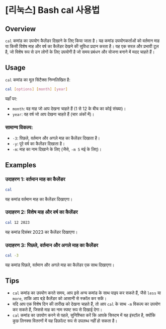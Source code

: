 # [리눅스] Bash cal 사용법

## Overview
`cal` कमांड का उपयोग कैलेंडर दिखाने के लिए किया जाता है। यह कमांड उपयोगकर्ताओं को वर्तमान माह या किसी विशेष माह और वर्ष का कैलेंडर देखने की सुविधा प्रदान करता है। यह एक सरल और प्रभावी टूल है, जो विशेष रूप से उन लोगों के लिए उपयोगी है जो समय प्रबंधन और योजना बनाने में मदद चाहते हैं।

## Usage
`cal` कमांड का मूल सिंटैक्स निम्नलिखित है:

```bash
cal [options] [month] [year]
```

यहाँ पर:
- `month`: वह माह जो आप देखना चाहते हैं (1 से 12 के बीच का कोई संख्या)।
- `year`: वह वर्ष जो आप देखना चाहते हैं (चार अंकों में)।

### सामान्य विकल्प:
- `-3`: पिछले, वर्तमान और अगले माह का कैलेंडर दिखाता है।
- `-y`: पूरे वर्ष का कैलेंडर दिखाता है।
- `-m`: माह का नाम दिखाने के लिए (जैसे, `-m 5` मई के लिए)।

## Examples
### उदाहरण 1: वर्तमान माह का कैलेंडर
```bash
cal
```
यह कमांड वर्तमान माह का कैलेंडर दिखाएगा।

### उदाहरण 2: विशेष माह और वर्ष का कैलेंडर
```bash
cal 12 2023
```
यह कमांड दिसंबर 2023 का कैलेंडर दिखाएगा।

### उदाहरण 3: पिछले, वर्तमान और अगले माह का कैलेंडर
```bash
cal -3
```
यह कमांड पिछले, वर्तमान और अगले माह का कैलेंडर एक साथ दिखाएगा।

## Tips
- `cal` कमांड का उपयोग करते समय, आप इसे अन्य कमांड के साथ पाइप कर सकते हैं, जैसे `less` या `more`, ताकि आप बड़े कैलेंडर को आसानी से स्क्रॉल कर सकें।
- यदि आप एक विशेष दिन की तारीख को देखना चाहते हैं, तो आप `cal` के साथ `-m` विकल्प का उपयोग कर सकते हैं, जिससे माह का नाम स्पष्ट रूप से दिखाई देगा।
- `cal` कमांड का उपयोग करने से पहले, सुनिश्चित करें कि आपके सिस्टम में यह इंस्टॉल है, क्योंकि कुछ लिनक्स वितरणों में यह डिफ़ॉल्ट रूप से उपलब्ध नहीं हो सकता है।